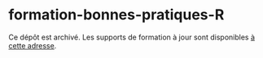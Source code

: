 # formation-bonnes-pratiques-R

Ce dépôt est archivé. Les supports de formation à jour sont disponibles [à cette adresse](https://github.com/InseeFrLab/formation-bonnes-pratiques-git-R.git).
